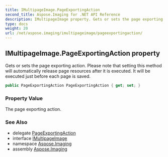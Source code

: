 ```yaml
---
title: IMultipageImage.PageExportingAction
second_title: Aspose.Imaging for .NET API Reference
description: IMultipageImage property. Gets or sets the page exporting action. Please note that setting this method will automatically release page resources after it is executed. It will be executed just before each page is saved
type: docs
weight: 20
url: /net/aspose.imaging/imultipageimage/pageexportingaction/
---
```

## IMultipageImage.PageExportingAction property

Gets or sets the page exporting action. Please note that setting this method will automatically release page resources after it is executed. It will be executed just before each page is saved.

```csharp
public PageExportingAction PageExportingAction { get; set; }
```

### Property Value

The page exporting action.

### See Also

* delegate [PageExportingAction](../../pageexportingaction/)
* interface [IMultipageImage](../)
* namespace [Aspose.Imaging](../../imultipageimage/)
* assembly [Aspose.Imaging](../../../)


